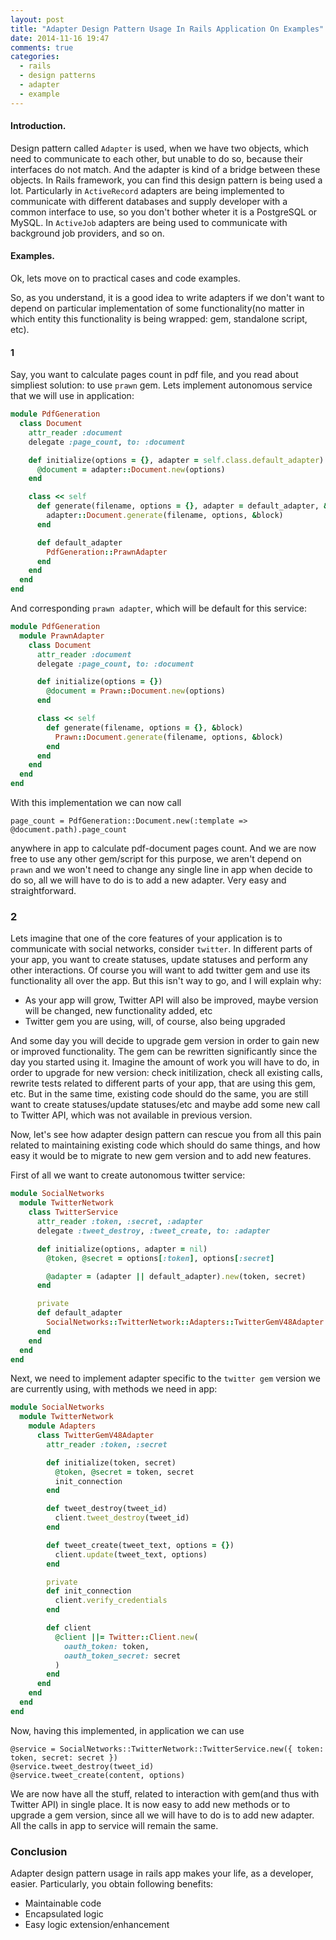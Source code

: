 ```yaml
---
layout: post
title: "Adapter Design Pattern Usage In Rails Application On Examples"
date: 2014-11-16 19:47
comments: true
categories: 
  - rails
  - design patterns
  - adapter
  - example
---
```


#### Introduction.

Design pattern called `Adapter` is used, when we have two objects, which need to communicate to each other, but unable to do so, because their interfaces do not match. And the adapter is kind of a bridge between these objects.
In Rails framework, you can find this design pattern is being used a lot. Particularly in `ActiveRecord` adapters are being implemented to communicate with different databases and supply developer with a common interface to use, so you don't bother wheter it is a PostgreSQL or MySQL. In `ActiveJob` adapters are being used to communicate with background job providers, and so on.

#### Examples.

Ok, lets move on to practical cases and code examples.
<!-- more -->
So, as you understand, it is a good idea to write adapters if we don't want to depend on particular implementation of some functionality(no matter in which entity this functionality is being wrapped: gem, standalone script, etc).

#### 1

Say, you want to calculate pages count in pdf file, and you read about simpliest solution: to use `prawn` gem. Lets implement autonomous service that we will use in application:


``` ruby app/services/pdf_generation/document.rb
module PdfGeneration
  class Document
    attr_reader :document
    delegate :page_count, to: :document

    def initialize(options = {}, adapter = self.class.default_adapter)
      @document = adapter::Document.new(options)
    end

    class << self
      def generate(filename, options = {}, adapter = default_adapter, &block)
        adapter::Document.generate(filename, options, &block)
      end

      def default_adapter
        PdfGeneration::PrawnAdapter
      end
    end
  end
end
```

And corresponding `prawn adapter`, which will be default for this service:

``` ruby app/services/pdf_generation/prawn_adapter/document.rb
module PdfGeneration
  module PrawnAdapter
    class Document
      attr_reader :document
      delegate :page_count, to: :document

      def initialize(options = {})
        @document = Prawn::Document.new(options)
      end

      class << self
        def generate(filename, options = {}, &block)
          Prawn::Document.generate(filename, options, &block)
        end
      end
    end
  end
end
```

With this implementation we can now call

```
page_count = PdfGeneration::Document.new(:template => @document.path).page_count
```

anywhere in app to calculate pdf-document pages count. And we are now free to use any other gem/script for this purpose, we aren't depend on `prawn` and we won't need to change any single line in app when decide to do so, all we will have to do is to add a new adapter. Very easy and straightforward.

### 2

Lets imagine that one of the core features of your application is to communicate with social networks, consider `twitter`. In different parts of your app, you want to create statuses, update statuses and perform any other interactions. Of course you will want to add twitter gem and use its functionality all over the app. But this isn't way to go, and I will explain why:

  * As your app will grow, Twitter API will also be improved, maybe version will be changed, new functionality added, etc
  * Twitter gem you are using, will, of course, also being upgraded
  
And some day you will decide to upgrade gem version in order to gain new or improved functionality. The gem can be rewritten significantly since the day you started using it. Imagine the amount of work you will have to do, in order to upgrade for new version: check initilization, check all existing calls, rewrite tests related to different parts of your app, that are using this gem, etc. But in the same time, existing code should do the same, you are still want to create statuses/update statuses/etc and maybe add some new call to Twitter API, which was not available in previous version.

Now, let's see how adapter design pattern can rescue you from all this pain related to maintaining existing code which should do same things, and how easy it would be to migrate to new gem version and to add new features.

First of all we want to create autonomous twitter service:


``` ruby app/services/social_networks/twitter_network/twitter_service.rb
module SocialNetworks
  module TwitterNetwork
    class TwitterService
      attr_reader :token, :secret, :adapter
      delegate :tweet_destroy, :tweet_create, to: :adapter

      def initialize(options, adapter = nil)
        @token, @secret = options[:token], options[:secret]

        @adapter = (adapter || default_adapter).new(token, secret)
      end

      private
      def default_adapter
        SocialNetworks::TwitterNetwork::Adapters::TwitterGemV48Adapter
      end
    end
  end
end
```

Next, we need to implement adapter specific to the `twitter gem` version we are currently using, with methods we need in app:

``` ruby app/services/social_networks/twitter_network/adapters/twitter_gem_v48_adapter.rb
module SocialNetworks
  module TwitterNetwork
    module Adapters
      class TwitterGemV48Adapter
        attr_reader :token, :secret

        def initialize(token, secret)
          @token, @secret = token, secret
          init_connection
        end

        def tweet_destroy(tweet_id)
          client.tweet_destroy(tweet_id)
        end

        def tweet_create(tweet_text, options = {})
          client.update(tweet_text, options)
        end

        private
        def init_connection
          client.verify_credentials
        end

        def client
          @client ||= Twitter::Client.new(
            oauth_token: token,
            oauth_token_secret: secret
          )
        end
      end
    end
  end
end
```

Now, having this implemented, in application we can use 
```
@service = SocialNetworks::TwitterNetwork::TwitterService.new({ token: token, secret: secret })
@service.tweet_destroy(tweet_id)
@service.tweet_create(content, options)
```

We are now have all the stuff, related to interaction with gem(and thus with Twitter API) in single place. It is now easy to add new methods or to upgrade a gem version, since all we will have to do is to add new adapter. All the calls in app to service will remain the same.

### Conclusion

Adapter design pattern usage in rails app makes your life, as a developer, easier. Particularly, you obtain following benefits:

  * Maintainable code
  * Encapsulated logic
  * Easy logic extension/enhancement


